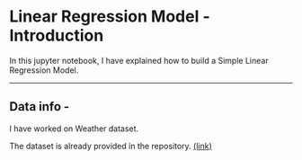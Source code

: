 # Linear Regression Model - Introduction

In this jupyter notebook, I have explained how to build a Simple Linear Regression Model.

---
## Data info - 
I have worked on Weather dataset.

The dataset is already provided in the repository. [(link)](https://github.com/Ravjot03/Machine-Learning-Models/blob/master/Regression%20Models/Linear%20Regression/Introduction/Weather.csv)
